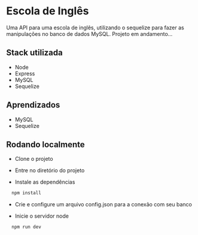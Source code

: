 # Escola de Inglês

Uma API para uma escola de inglês, utilizando o sequelize para fazer as manipulações no banco de dados MySQL. Projeto em andamento...

## Stack utilizada

- Node
- Express
- MySQL
- Sequelize

## Aprendizados

- MySQL
- Sequelize

## Rodando localmente

- Clone o projeto

- Entre no diretório do projeto

- Instale as dependências

```bash
  npm install
```

- Crie e configure um arquivo config.json para a conexão com seu banco

- Inicie o servidor node

```bash
  npm run dev
```
